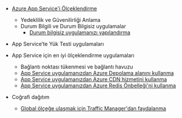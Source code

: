 * [Azure App Service'i Ölçeklendirme](../articles/app-service-web/web-sites-scale.md)
  
  * Yedeklilik ve Güvenilirliği Anlama
  * Durum Bilgili ve Durum Bilgisiz uygulamalar
    * [Durum bilgisiz uygulamanızı yapılandırma](https://azure.microsoft.com/blog/disabling-arrs-instance-affinity-in-windows-azure-web-sites/)
* App Service’te Yük Testi uygulamaları   
* App Service için en iyi ölçeklendirme uygulamaları
  
  * Bağlantı noktası tükenmesi ve bağlantı havuzu
  * [App Service uygulamanızdan Azure Depolama alanını kullanma](../articles/storage/storage-dotnet-how-to-use-blobs.md)
  * [App Service uygulamanızdan Azure CDN hizmetini kullanma](../articles/cdn/cdn-overview.md)
  * [App Service uygulamanızdan Azure Redis Önbelleği'ni kullanma](../articles/redis-cache/cache-dotnet-how-to-use-azure-redis-cache.md)
* Coğrafi dağıtım
  
  * [Global ölçeğe ulaşmak için Traffic Manager'dan faydalanma](../articles/traffic-manager/traffic-manager-overview.md)

